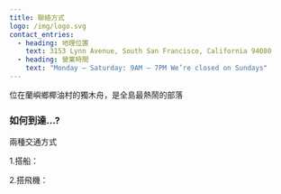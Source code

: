 ```yaml
---
title: 聯絡方式
logo: /img/logo.svg
contact_entries:
  - heading: 地理位置
    text: 3153 Lynn Avenue, South San Francisco, California 94080
  - heading: 營業時間
    text: "Monday – Saturday: 9AM – 7PM We’re closed on Sundays"
---
```

位在蘭嶼鄉椰油村的獨木舟，是全島最熱鬧的部落

<h3 class="f4 b lh-title mb2">如何到達…?</h3>

兩種交通方式

1.搭船：

2.搭飛機：